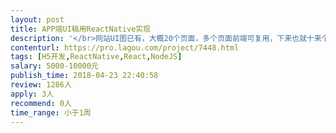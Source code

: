 ```yaml
---                
layout: post       
title: APP端UI稿用ReactNative实现           
description: '</br>网站UI图已有，大概20个页面，多个页面前端可复用，下来也就十来个页面。</br>我们现有一枚全栈，因工期赶，需要有个RN熟手（至少一年以上RN开发经验）画前端。要求效率高、易沟通、有责任心。</br>'     
contenturl: https://pro.lagou.com/project/7448.html      
tags: [H5开发,ReactNative,React,NodeJS]            
salary: 5000-10000元          
publish_time: 2018-04-23 22:40:58         
review: 1286人                   
apply: 3人                   
recommend: 0人                   
time_range: 小于1周              
---                 
```

